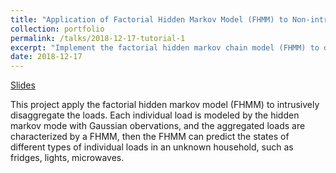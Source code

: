 ```yaml
---
title: "Application of Factorial Hidden Markov Model (FHMM) to Non-intrusive Load Monitoring"
collection: portfolio 
permalink: /talks/2018-12-17-tutorial-1
excerpt: "Implement the factorial hidden markov chain model (FHMM) to disaggregate loads <br/><img src='/images/FHMM.png'>"
date: 2018-12-17 
---
```


[Slides](http://Wendy0601.github.io/files/FHMM.pdf)

This project apply the factorial hidden markov model (FHMM) to intrusively disaggregate the loads. Each individual load is modeled by the hidden markov mode with Gaussian obervations, and the aggregated loads are characterized by a FHMM, then the FHMM can predict the states of different types of individual loads in an unknown household, such as fridges, lights, microwaves.

